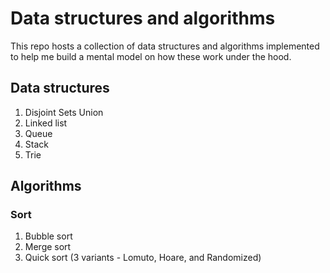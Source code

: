 Data structures and algorithms
==============================

This repo hosts a collection of data structures and algorithms implemented 
to help me build a mental model on how these work under the hood.

## Data structures
1. Disjoint Sets Union
2. Linked list
3. Queue
4. Stack
5. Trie

## Algorithms
### Sort
1. Bubble sort
2. Merge sort
3. Quick sort (3 variants - Lomuto, Hoare, and Randomized)
